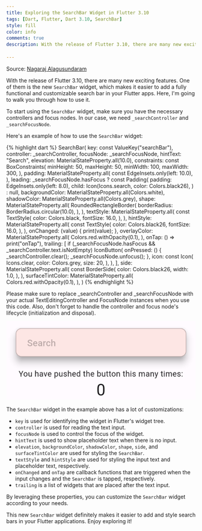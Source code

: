 ```yaml
---
title: Exploring the SearchBar Widget in Flutter 3.10
tags: [Dart, Flutter, Dart 3.10, SearchBar]
style: fill
color: info
comments: true
description: With the release of Flutter 3.10, there are many new exciting features. One of them is the new `SearchBar` widget, which makes it easier to add a fully functional and customizable search bar in your Flutter apps. Here, I'm going to walk you through how to use it.

---
```

Source: [Nagaraj Alagusundaram](https://www.nagaraj.com.au)

With the release of Flutter 3.10, there are many new exciting features. One of them is the new `SearchBar` widget, which makes it easier to add a fully functional and customizable search bar in your Flutter apps. Here, I'm going to walk you through how to use it.

To start using the `SearchBar` widget, make sure you have the necessary controllers and focus nodes. In our case, we need `_searchController` and `_searchFocusNode`.

Here's an example of how to use the `SearchBar` widget:

{% highlight dart %}
SearchBar(
  key: const ValueKey("searchBar"),
  controller: _searchController,
  focusNode: _searchFocusNode,
  hintText: "Search",
  elevation: MaterialStateProperty.all<double>(10.0),
  constraints: const BoxConstraints(
    minHeight: 50,
    maxHeight: 50,
    minWidth: 100,
    maxWidth: 300,
  ),
  padding: MaterialStateProperty.all<EdgeInsets>(
    const EdgeInsets.only(left: 10.0),
  ),
  leading: _searchFocusNode.hasFocus
      ? const Padding(
          padding: EdgeInsets.only(left: 8.0),
          child: Icon(Icons.search, color: Colors.black26),
        )
      : null,
  backgroundColor: MaterialStateProperty.all<Color>(Colors.white),
  shadowColor: MaterialStateProperty.all<Color>(Colors.grey),
  shape: MaterialStateProperty.all<RoundedRectangleBorder>(
    RoundedRectangleBorder(
      borderRadius: BorderRadius.circular(10.0),
    ),
  ),
  textStyle: MaterialStateProperty.all<TextStyle>(
    const TextStyle(
      color: Colors.black,
      fontSize: 16.0,
    ),
  ),
  hintStyle: MaterialStateProperty.all<TextStyle>(
    const TextStyle(
      color: Colors.black26,
      fontSize: 16.0,
    ),
  ),
  onChanged: (value) {
    print(value);
  },
  overlayColor: MaterialStateProperty.all<Color>(
    Colors.red.withOpacity(0.1),
  ),
  onTap: () => print("onTap"),
  trailing: [
    if (_searchFocusNode.hasFocus &&
        _searchController.text.isNotEmpty)
      IconButton(
        onPressed: () {
          _searchController.clear();
          _searchFocusNode.unfocus();
        },
        icon: const Icon(
          Icons.clear,
          color: Colors.grey,
          size: 20,
        ),
      ),
  ],
  side: MaterialStateProperty.all<BorderSide>(
    const BorderSide(
      color: Colors.black26,
      width: 1.0,
    ),
  ),
  surfaceTintColor: MaterialStateProperty.all<Color>(
    Colors.red.withOpacity(0.1),
  ),
)
{% endhighlight %}

Please make sure to replace _searchController and _searchFocusNode with your actual TextEditingController and FocusNode instances when you use this code. Also, don't forget to handle the controller and focus node's lifecycle (initialization and disposal).

![alt text](https://raw.githubusercontent.com/NaagAlgates/NaagAlgates.github.io/master/assets/img/posts/2023-05-25-exploring-the-searchbar-widget-in-flutter/search.png "search")

The `SearchBar` widget in the example above has a lot of customizations:

- `key` is used for identifying the widget in Flutter's widget tree.
- `controller` is used for reading the text input.
- `focusNode` is used to control the focus of the widget.
- `hintText` is used to show placeholder text when there is no input.
- `elevation`, `backgroundColor`, `shadowColor`, `shape`, `side`, and `surfaceTintColor` are used for styling the `SearchBar`.
- `textStyle` and `hintStyle` are used for styling the input text and placeholder text, respectively.
- `onChanged` and `onTap` are callback functions that are triggered when the input changes and the `SearchBar` is tapped, respectively.
- `trailing` is a list of widgets that are placed after the text input.

By leveraging these properties, you can customize the `SearchBar` widget according to your needs.

This new `SearchBar` widget definitely makes it easier to add and style search bars in your Flutter applications. Enjoy exploring it!